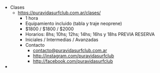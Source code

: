 - Clases
	- https://puravidasurfclub.com.ar/clases/
		- 1 hora
		- Equipamiento incluido (tabla y traje neoprene)
		- $1800 / $1800 / $2000
		- Horarios: 8hs; 10hs; 12hs; 14hs; 16hs y 18hs PREVIA RESERVA
		- Iniciales / Intermedias / Avanzadas
		- Contacto
			- contacto@puravidasurfclub.com.ar
			- http://instagram.com/puravidasurfclub
			- http://facebook.com/puravidasurfclub
-
